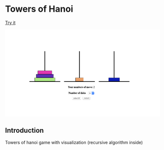 # Towers of Hanoi

[Try it](https://dmitryshelomanov.github.io/tower_of_hanoi/)

![preview](preview.png)

## Introduction

Towers of hanoi game with visualization (recursive algorithm inside)
